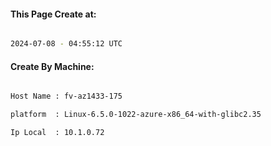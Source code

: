 
   
#### This Page Create at:

```bash

2024-07-08 - 04:55:12 UTC

```

#### Create By Machine:

```bash

Host Name : fv-az1433-175

platform  : Linux-6.5.0-1022-azure-x86_64-with-glibc2.35

Ip Local  : 10.1.0.72

```

